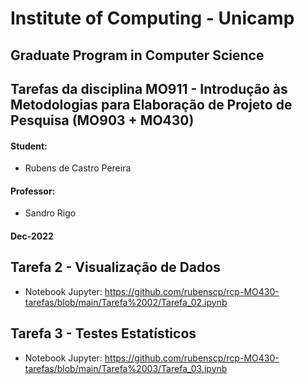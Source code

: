 # Institute of Computing - Unicamp
## Graduate Program in Computer Science

## **Tarefas da disciplina MO911 - Introdução às Metodologias para Elaboração de Projeto de Pesquisa (MO903 + MO430)**

#### **Student**:
- Rubens de Castro Pereira

#### **Professor**:
- Sandro Rigo 

#### **Dec-2022**

## Tarefa 2 - Visualização de Dados

- Notebook Jupyter: https://github.com/rubenscp/rcp-MO430-tarefas/blob/main/Tarefa%2002/Tarefa_02.ipynb

## Tarefa 3 - Testes Estatísticos

- Notebook Jupyter: https://github.com/rubenscp/rcp-MO430-tarefas/blob/main/Tarefa%2003/Tarefa_03.ipynb

